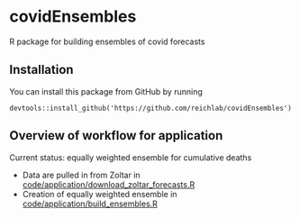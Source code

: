 # covidEnsembles
R package for building ensembles of covid forecasts

## Installation

You can install this package from GitHub by running

```
devtools::install_github('https://github.com/reichlab/covidEnsembles')
```

## Overview of workflow for application

Current status: equally weighted ensemble for cumulative deaths

 * Data are pulled in from Zoltar in [code/application/download_zoltar_forecasts.R](https://github.com/reichlab/covidEnsembles/blob/master/code/application/download_zoltar_forecasts.R)
 * Creation of equally weighted ensemble in [code/application/build_ensembles.R](https://github.com/reichlab/covidEnsembles/blob/master/code/application/build_ensembles.R)
